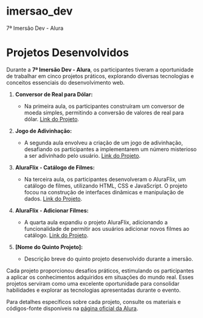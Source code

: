 # imersao_dev
7ª Imersão Dev -  Alura

# Projetos Desenvolvidos

Durante a **7ª Imersão Dev - Alura**, os participantes tiveram a oportunidade de trabalhar em cinco projetos práticos, explorando diversas tecnologias e conceitos essenciais do desenvolvimento web.

1. **Conversor de Real para Dólar:**
   - Na primeira aula, os participantes construíram um conversor de moeda simples, permitindo a conversão de valores de real para dólar. [Link do Projeto](https://mathewalves.github.io/imersao_dev/jogo_adivinha%C3%A7%C3%A3o/).

2. **Jogo de Adivinhação:**
   - A segunda aula envolveu a criação de um jogo de adivinhação, desafiando os participantes a implementarem um número misterioso a ser adivinhado pelo usuário. [Link do Projeto](https://mathewalves.github.io/imersao_dev/jogo_adivinha%C3%A7%C3%A3o/).

3. **AluraFlix - Catálogo de Filmes:**
   - Na terceira aula, os participantes desenvolveram o AluraFlix, um catálogo de filmes, utilizando HTML, CSS e JavaScript. O projeto focou na construção de interfaces dinâmicas e manipulação de dados. [Link do Projeto](https://mathewalves.github.io/imersao_dev/jogo_adivinha%C3%A7%C3%A3o/).

4. **AluraFlix - Adicionar Filmes:**
   - A quarta aula expandiu o projeto AluraFlix, adicionando a funcionalidade de permitir aos usuários adicionar novos filmes ao catálogo. [Link do Projeto](https://mathewalves.github.io/imersao_dev/jogo_adivinha%C3%A7%C3%A3o/).

5. **[Nome do Quinto Projeto]:**
   - Descrição breve do quinto projeto desenvolvido durante a imersão.

Cada projeto proporcionou desafios práticos, estimulando os participantes a aplicar os conhecimentos adquiridos em situações do mundo real. Esses projetos serviram como uma excelente oportunidade para consolidar habilidades e explorar as tecnologias apresentadas durante o evento.

Para detalhes específicos sobre cada projeto, consulte os materiais e códigos-fonte disponíveis na [página oficial da Alura](https://www.alura.com.br/).
